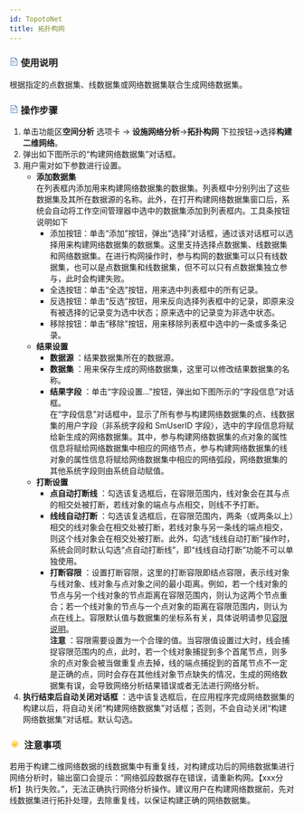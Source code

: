 ```yaml
---
id: TopotoNet
title: 拓扑构网
---
```

### ![](../img/read.gif) 使用说明

根据指定的点数据集、线数据集或网络数据集联合生成网络数据集。

### ![](../img/read.gif) 操作步骤

1. 单击功能区**空间分析** 选项卡 -> **设施网络分析**->**拓扑构网** 下拉按钮->选择**构建二维网络**。
2. 弹出如下图所示的“构建网络数据集”对话框。
3. 用户需对如下参数进行设置。  
   * **添加数据集**  
在列表框内添加用来构建网络数据集的数据集。列表框中分别列出了这些数据集及其所在数据源的名称。此外，在打开构建网络数据集窗口后，系统会自动将工作空间管理器中选中的数据集添加到列表框内。工具条按钮说明如下
       * 添加按钮：单击“添加”按钮，弹出“选择”对话框，通过该对话框可以选择用来构建网络数据集的数据集。这里支持选择点数据集、线数据集和网络数据集。在进行构网操作时，参与构网的数据集可以只有线数据集，也可以是点数据集和线数据集，但不可以只有点数据集独立参与，此时会构建失败。
       * 全选按钮：单击“全选”按钮，用来选中列表框中的所有记录。
       * 反选按钮：单击“反选”按钮，用来反向选择列表框中的记录，即原来没有被选择的记录变为选中状态；原来选中的记录变为非选中状态。
       * 移除按钮：单击“移除”按钮，用来移除列表框中选中的一条或多条记录。
   *  **结果设置**
      * **数据源** ：结果数据集所在的数据源。
      * **数据集** ：用来保存生成的网络数据集，这里可以修改结果数据集的名称。
      * **结果字段** ：单击“字段设置...”按钮，弹出如下图所示的“字段信息”对话框。    
在“字段信息”对话框中，显示了所有参与构建网络数据集的点、线数据集的用户字段（非系统字段和 SmUserID 字段），选中的字段信息将赋给新生成的网络数据集。其中，参与构建网络数据集的点对象的属性信息将赋给网络数据集中相应的网络节点，参与构建网络数据集的线对象的属性信息将赋给网络数据集中相应的网络弧段，网络数据集的其他系统字段则由系统自动赋值。
   * **打断设置**
      * **点自动打断线** ：勾选该复选框后，在容限范围内，线对象会在其与点的相交处被打断，若线对象的端点与点相交，则线不予打断。
      * **线线自动打断** ：勾选该复选框后，在容限范围内，两条（或两条以上）相交的线对象会在相交处被打断，若线对象与另一条线的端点相交，则这个线对象会在相交处被打断。此外，勾选“线线自动打断”操作时，系统会同时默认勾选“点自动打断线”，即“线线自动打断”功能不可以单独使用。
      * **打断容限** ：设置打断容限，这里的打断容限即结点容限，表示线对象与线对象、线对象与点对象之间的最小距离。例如，若一个线对象的节点与另一个线对象的节点距离在容限范围内，则认为这两个节点重合；若一个线对象的节点与一个点对象的距离在容限范围内，则认为点在线上。容限默认值与数据集的坐标系有关，具体说明请参见[容限说明](../DataProcessing/Tolerance.html)。   
**注意**  ：容限需要设置为一个合理的值。当容限值设置过大时，线会捕捉容限范围内的点，此时，若一个线对象捕捉到多个首尾节点，则多余的点对象会被当做重复点去掉，线的端点捕捉到的首尾节点不一定是正确的点，同时会存在其他线对象节点缺失的情况，生成的网络数据集有误，会导致网络分析结果错误或者无法进行网络分析。
4. **执行结束后自动关闭对话框** ：选中该复选框后，在应用程序完成网络数据集的构建以后，将自动关闭“构建网络数据集”对话框；否则，不会自动关闭“构建网络数据集”对话框。默认勾选。

### ![](../img/note.png) 注意事项

若用于构建二维网络数据的线数据集中有重复线，对构建成功后的网络数据集进行网络分析时，输出窗口会提示：“网络弧段数据存在错误，请重新构网。【xxx分析】执行失败。”，无法正确执行网络分析操作。建议用户在构建网络数据前，先对线数据集进行拓扑处理，去除重复线，以保证构建正确的网络数据集。
